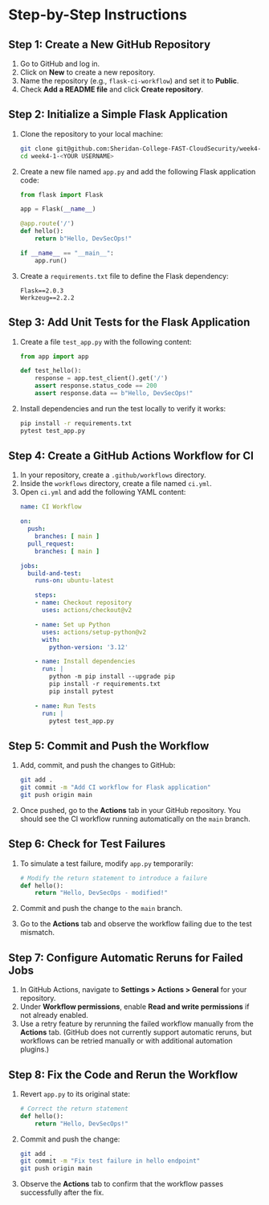 # Step-by-Step Instructions

## Step 1: Create a New GitHub Repository

1. Go to GitHub and log in.
2. Click on **New** to create a new repository.
3. Name the repository (e.g., `flask-ci-workflow`) and set it to **Public**.
4. Check **Add a README file** and click **Create repository**.

## Step 2: Initialize a Simple Flask Application

1. Clone the repository to your local machine:
   ```bash
   git clone git@github.com:Sheridan-College-FAST-CloudSecurity/week4-1-<YOUR USERNAME>.git
   cd week4-1-<YOUR USERNAME>
   ```

2. Create a new file named `app.py` and add the following Flask application code:
   ```python
   from flask import Flask

   app = Flask(__name__)

   @app.route('/')
   def hello():
       return b"Hello, DevSecOps!"

   if __name__ == "__main__":
       app.run()
   ```

3. Create a `requirements.txt` file to define the Flask dependency:
   ```text
   Flask==2.0.3
   Werkzeug==2.2.2
   ```

## Step 3: Add Unit Tests for the Flask Application

1. Create a file `test_app.py` with the following content:
   ```python
   from app import app

   def test_hello():
       response = app.test_client().get('/')
       assert response.status_code == 200
       assert response.data == b"Hello, DevSecOps!"
   ```

2. Install dependencies and run the test locally to verify it works:
   ```bash
   pip install -r requirements.txt
   pytest test_app.py
   ```

## Step 4: Create a GitHub Actions Workflow for CI

1. In your repository, create a `.github/workflows` directory.
2. Inside the `workflows` directory, create a file named `ci.yml`.
3. Open `ci.yml` and add the following YAML content:
   ```yaml
   name: CI Workflow

   on:
     push:
       branches: [ main ]
     pull_request:
       branches: [ main ]

   jobs:
     build-and-test:
       runs-on: ubuntu-latest

       steps:
       - name: Checkout repository
         uses: actions/checkout@v2

       - name: Set up Python
         uses: actions/setup-python@v2
         with:
           python-version: '3.12'

       - name: Install dependencies
         run: |
           python -m pip install --upgrade pip
           pip install -r requirements.txt
           pip install pytest

       - name: Run Tests
         run: |
           pytest test_app.py
   ```

## Step 5: Commit and Push the Workflow

1. Add, commit, and push the changes to GitHub:
   ```bash
   git add .
   git commit -m "Add CI workflow for Flask application"
   git push origin main
   ```

2. Once pushed, go to the **Actions** tab in your GitHub repository. You should see the CI workflow running automatically on the `main` branch.

## Step 6: Check for Test Failures

1. To simulate a test failure, modify `app.py` temporarily:
   ```python
   # Modify the return statement to introduce a failure
   def hello():
       return "Hello, DevSecOps - modified!"
   ```

2. Commit and push the change to the `main` branch.
3. Go to the **Actions** tab and observe the workflow failing due to the test mismatch.

## Step 7: Configure Automatic Reruns for Failed Jobs

1. In GitHub Actions, navigate to **Settings > Actions > General** for your repository.
2. Under **Workflow permissions**, enable **Read and write permissions** if not already enabled.
3. Use a retry feature by rerunning the failed workflow manually from the **Actions** tab. (GitHub does not currently support automatic reruns, but workflows can be retried manually or with additional automation plugins.)

## Step 8: Fix the Code and Rerun the Workflow

1. Revert `app.py` to its original state:
   ```python
   # Correct the return statement
   def hello():
       return "Hello, DevSecOps!"
   ```

2. Commit and push the change:
   ```bash
   git add .
   git commit -m "Fix test failure in hello endpoint"
   git push origin main
   ```

3. Observe the **Actions** tab to confirm that the workflow passes successfully after the fix.
